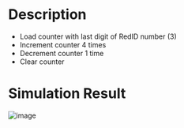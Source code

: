 # Description
* Load counter with last digit of RedID number (3)
* Increment counter 4 times
* Decrement counter 1 time
* Clear counter
# Simulation Result
![image](https://github.com/user-attachments/assets/aac10ee9-ab30-47e8-9356-41094fd2d7f0)
